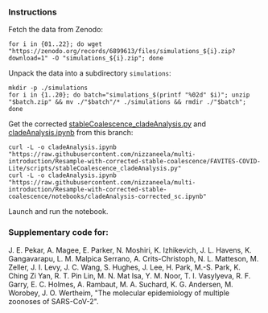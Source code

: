 ### Instructions
Fetch the data from Zenodo:
```
for i in {01..22}; do wget "https://zenodo.org/records/6899613/files/simulations_${i}.zip?download=1" -O "simulations_${i}.zip"; done
```
Unpack the data into a subdirectory `simulations`:
```
mkdir -p ./simulations
for i in {1..20}; do batch="simulations_$(printf "%02d" $i)"; unzip "$batch.zip" && mv ./"$batch"/* ./simulations && rmdir ./"$batch"; done
```
Get the corrected [stableCoalescence_cladeAnalysis.py](https://github.com/nizzaneela/multi-introduction/Resample-with-corrected-stable-coalescence/FAVITES-COVID-Lite/scripts/stableCoalescence_cladeAnalysis.py) and [cladeAnalysis.ipynb](https://github.com/nizzaneela/multi-introduction/blob/Resample-with-corrected-stable-coalescence/notebooks/cladeAnalysis-corrected_sc.ipynb) from this branch:
```
curl -L -o cladeAnalysis.ipynb "https://raw.githubusercontent.com/nizzaneela/multi-introduction/Resample-with-corrected-stable-coalescence/FAVITES-COVID-Lite/scripts/stableCoalescence_cladeAnalysis.py"
curl -L -o cladeAnalysis.ipynb "https://raw.githubusercontent.com/nizzaneela/multi-introduction/Resample-with-corrected-stable-coalescence/notebooks/cladeAnalysis-corrected_sc.ipynb"
```
Launch and run the notebook.

### Supplementary code for:

J. E. Pekar, A. Magee, E. Parker, N. Moshiri, K. Izhikevich, J. L. Havens, K. Gangavarapu, L. M. Malpica Serrano, A. Crits-Christoph, N. L. Matteson, M. Zeller, J. I. Levy, J. C. Wang, S. Hughes, J. Lee, H. Park, M.-S. Park, K. Ching Zi Yan, R. T. Pin Lin, M. N. Mat Isa, Y. M. Noor, T. I. Vasylyeva, R. F. Garry, E. C. Holmes, A. Rambaut, M. A. Suchard, K. G. Andersen, M. Worobey, J. O. Wertheim, "The molecular epidemiology of multiple zoonoses of SARS-CoV-2".
